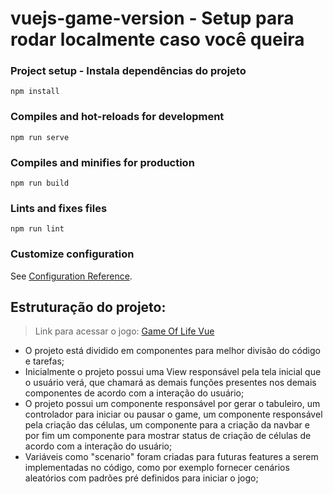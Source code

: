 # vuejs-game-version - Setup para rodar localmente caso você queira

### Project setup - Instala dependências do projeto
```
npm install
```

### Compiles and hot-reloads for development
```
npm run serve
```

### Compiles and minifies for production
```
npm run build
```

### Lints and fixes files
```
npm run lint
```

### Customize configuration
See [Configuration Reference](https://cli.vuejs.org/config/).


## Estruturação do projeto:

> Link para acessar o jogo: [Game Of Life Vue](https://lukemariano.github.io/coding-game-of-life/)

* O projeto está dividido em componentes para melhor divisão do código e tarefas;
* Inicialmente o projeto possui uma View responsável pela tela inicial que o usuário verá, que chamará as demais funções presentes nos demais componentes de acordo com a interação do usuário;
* O projeto possui um componente responsável por gerar o tabuleiro, um controlador para iniciar ou pausar o game, um componente responsável pela criação das células, um componente para a criação da navbar e por fim um componente para mostrar status de criação de células de acordo com a interação do usuário;
* Variáveis como "scenario" foram criadas para futuras features a serem implementadas no código, como por exemplo fornecer cenários aleatórios com padrões pré definidos para iniciar o jogo;
